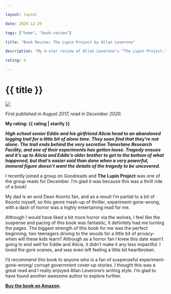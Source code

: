 ```yaml
---

layout: layout

date: 2020-12-29

tags: ["home", "book-review"]

title: "Book Review: The Lupin Project by Allan Leverone"

description: "My 4-star review of Allan Leverone’s “The Lupin Project.”"

rating: 4

---
```


# {{ title }}

![](/images/the-lupin-project-book-cover.jpg)

*First published in August 2017, read in December 2020.*

**My rating: {{ rating | starify }}**

***High school senior Eddie and his girlfriend Alicia head to an abandoned logging trail for a little bit of alone time. They soon find that they’re not alone. The trail ends behind the very secretive Tamerlane Research Facility, and one of their experiments has gotten loose. Tragedy ensues and it’s up to Alicia and Eddie’s older brother to get to the bottom of what happened, but that’s easier said than done when a very powerful, immoral figure doesn’t want the details of the tragedy to be uncovered.***

I recently joined a group on Goodreads and **The Lupin Project** was one of the group reads for December. I’m glad it was because this was a thrill ride of a book!

My dad is an avid Dean Koontz fan, and as a result I’m partial to a bit of Koontz myself, so this genre mash-up of thriller, experiment-gone-wrong, with a dash of horror was a highly entertaining read for me.

Although I would have liked a bit more horror via the wolves, I feel like the suspense and pacing of this book was fantastic, it definitely had me turning the pages. The biggest strength of this book for me was the perfect beginning; two teenagers driving to the woods for a little bit of privacy- when will these kids learn? Although as a horror fan I knew this date wasn’t going to end well for Eddie and Alicia, it didn’t make it any less impactful. I loved the gore scenes, and was even left feeling a little bit heartbroken.

I’d recommend this book to anyone who is a fan of suspenseful experiment-gone-wrong/ corrupt government cover-up stories. I thought this was a great read and I really enjoyed Allan Leverone’s writing style. I’m glad to have found another awesome author to explore further.

**[Buy the book on Amazon](https://www.amazon.com/Lupin-Project-Allan-Leverone-ebook/dp/B08M3WQ4FS).**